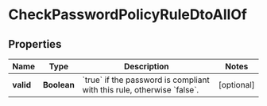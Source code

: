 

# CheckPasswordPolicyRuleDtoAllOf


## Properties

Name | Type | Description | Notes
------------ | ------------- | ------------- | -------------
**valid** | **Boolean** | &#x60;true&#x60; if the password is compliant with this rule, otherwise &#x60;false&#x60;. |  [optional]



